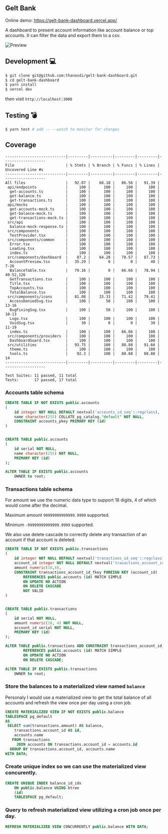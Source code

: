 ## Gelt Bank

Online demo: https://gelt-bank-dashboard.vercel.app/


A dashboard to present account information like account balance or top accounts.
It can filter the data and export them to a csv.

![Preview](preview.gif)

## Development :computer:
```bash
$ git clone git@github.com:thanosdi/gelt-bank-dashboard.git
$ cd gelt-bank-dashboard
$ yarn install
$ vercel dev
```

then visit `http://localhost:3000`

## Testing :bomb:
```bash
$ yarn test # add -- --watch to monitor for changes
```
## Coverage
```
---------------------------|---------|----------|---------|---------|-------------------
File                       | % Stmts | % Branch | % Funcs | % Lines | Uncovered Line #s
---------------------------|---------|----------|---------|---------|-------------------
All files                  |   92.07 |    68.18 |   86.56 |   91.39 |
 api/endpoints             |     100 |      100 |     100 |     100 |
  get-accounts.ts          |     100 |      100 |     100 |     100 |
  get-balance.ts           |     100 |      100 |     100 |     100 |
  get-transactions.ts      |     100 |      100 |     100 |     100 |
 api/mocks                 |     100 |      100 |     100 |     100 |
  get-accounts-mock.ts     |     100 |      100 |     100 |     100 |
  get-balance-mock.ts      |     100 |      100 |     100 |     100 |
  get-transactions-mock.ts |     100 |      100 |     100 |     100 |
 src/api                   |     100 |      100 |     100 |     100 |
  balance-mock-response.ts |     100 |      100 |     100 |     100 |
 src/components            |     100 |      100 |     100 |     100 |
  TestProvider.tsx         |     100 |      100 |     100 |     100 |
 src/components/common     |     100 |      100 |     100 |     100 |
  Error.tsx                |     100 |      100 |     100 |     100 |
  Loading.tsx              |     100 |      100 |     100 |     100 |
  index.ts                 |     100 |      100 |     100 |     100 |
 src/components/dashboard  |    87.2 |    64.28 |   78.57 |   87.73 |
  AccountPreview.tsx       |   35.29 |        0 |       0 |      40 | 7-26
  BalanceTable.tsx         |   79.16 |        0 |   66.66 |   78.94 | 40-52,126
  GetTransactions.tsx      |     100 |      100 |     100 |     100 |
  Title.tsx                |     100 |      100 |     100 |     100 |
  TopAccounts.tsx          |     100 |      100 |     100 |     100 |
  TotalBalance.tsx         |     100 |      100 |     100 |     100 |
 src/components/icons      |   81.08 |    33.33 |   71.42 |   79.41 |
  AccessDeniedSvg.tsx      |     100 |       50 |     100 |     100 | 13-16
  BugFixingSvg.tsx         |     100 |       50 |     100 |     100 | 10-13
  Logo.tsx                 |     100 |      100 |     100 |     100 |
  VoidSvg.tsx              |      30 |        0 |       0 |      30 | 11-19
  index.ts                 |     100 |      100 |   66.66 |     100 |
 src/components/providers  |     100 |      100 |     100 |     100 |
  DashboardGuard.tsx       |     100 |      100 |     100 |     100 |
 src/utilities             |   93.75 |      100 |   88.88 |   91.66 |
  theme.ts                 |     100 |      100 |     100 |     100 |
  tools.ts                 |    92.3 |      100 |   88.88 |   88.88 | 14
---------------------------|---------|----------|---------|---------|-------------------

Test Suites: 11 passed, 11 total
Tests:       17 passed, 17 total
```

### Accounts table schema
```sql
CREATE TABLE IF NOT EXISTS public.accounts
(
    id integer NOT NULL DEFAULT nextval('accounts_id_seq'::regclass),
    name character(255) COLLATE pg_catalog."default" NOT NULL,
    CONSTRAINT accounts_pkey PRIMARY KEY (id)
)


CREATE TABLE public.accounts
(
    id serial NOT NULL,
    name character(255) NOT NULL,
    PRIMARY KEY (id)
);

ALTER TABLE IF EXISTS public.accounts
    OWNER to root;
```

### Transactions table schema

For amount we use the numeric data type to support 18 digits, 4 of which would come after the decimal.

Maximum amount `99999999999999.9999` supported.

Minimum `-99999999999999.9999` supported.

We also use delete cascade to correctly delete any transaction of an account if that account is deleted.

```sql
CREATE TABLE IF NOT EXISTS public.transactions
(
    id integer NOT NULL DEFAULT nextval('trasactions_id_seq'::regclass),
    account_id integer NOT NULL DEFAULT nextval('trasactions_account_id_seq'::regclass),
    amount numeric(18,4),
    CONSTRAINT transactions_account_id_fkey FOREIGN KEY (account_id)
        REFERENCES public.accounts (id) MATCH SIMPLE
        ON UPDATE NO ACTION
        ON DELETE CASCADE
        NOT VALID
)


CREATE TABLE public.transactions
(
    id serial NOT NULL,
    amount numeric(18, 4) NOT NULL,
    account_id serial NOT NULL,
    PRIMARY KEY (id)
);

ALTER TABLE public.transactions ADD CONSTRAINT transactions_account_id_fkey FOREIGN KEY (account_id)
        REFERENCES public.accounts (id) MATCH SIMPLE
        ON UPDATE NO ACTION
        ON DELETE CASCADE;

ALTER TABLE IF EXISTS public.transactions
    OWNER to root;
```


### Store the balances to a materialized view named `balance`

Personaly I would use a materialized view to get the total balance of all accounts and refresh the view once per day using a cron job.

```sql
CREATE MATERIALIZED VIEW IF NOT EXISTS public.balance
TABLESPACE pg_default
AS
 SELECT sum(transactions.amount) AS balance,
    transactions.account_id AS id,
    accounts.name
   FROM transactions
     JOIN accounts ON transactions.account_id = accounts.id
  GROUP BY transactions.account_id, accounts.name
WITH DATA;

```
### Create unique index so we can use the materialized view concurently.

```sql
CREATE UNIQUE INDEX balance_id_idx
    ON public.balance USING btree
    (id)
    TABLESPACE pg_default;
```

### Query to refresh materialized view utilizing a cron job once per day.

```sql
REFRESH MATERIALIZED VIEW CONCURRENTLY public.balance WITH DATA;
```
